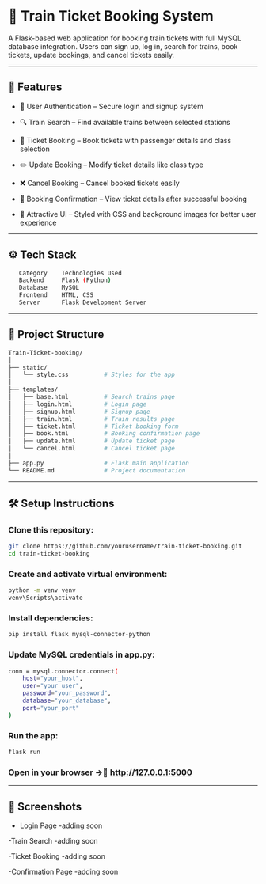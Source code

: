 # 🚄 Train Ticket Booking System

A Flask-based web application for booking train tickets with full MySQL database integration.
Users can sign up, log in, search for trains, book tickets, update bookings, and cancel tickets easily.

---

## 🧩 Features

 - 👤 User Authentication – Secure login and signup system

 - 🔍 Train Search – Find available trains between selected stations

 - 🎫 Ticket Booking – Book tickets with passenger details and class selection

 - ✏️ Update Booking – Modify ticket details like class type

 - ❌ Cancel Booking – Cancel booked tickets easily

 - 🧾 Booking Confirmation – View ticket details after successful booking

 - 🎨 Attractive UI – Styled with CSS and background images for better user experience

 ---

 ## ⚙️ Tech Stack
 ```bash
    Category	Technologies Used
    Backend	    Flask (Python)
    Database	MySQL
    Frontend	HTML, CSS
    Server	    Flask Development Server
``` 

---

## 📂 Project Structure
```bash
Train-Ticket-booking/
│
├── static/
│   └── style.css          # Styles for the app
│
├── templates/
│   ├── base.html          # Search trains page
│   ├── login.html         # Login page
│   ├── signup.html        # Signup page
│   ├── train.html         # Train results page
│   ├── ticket.html        # Ticket booking form
│   ├── book.html          # Booking confirmation page
│   ├── update.html        # Update ticket page
│   └── cancel.html        # Cancel ticket page
│
├── app.py                 # Flask main application
└── README.md              # Project documentation
```

---

## 🛠️ Setup Instructions

### Clone this repository:
```bash
git clone https://github.com/yourusername/train-ticket-booking.git
cd train-ticket-booking
```

### Create and activate virtual environment:
```bash
python -m venv venv
venv\Scripts\activate
```

### Install dependencies:
```bash
pip install flask mysql-connector-python
```

### Update MySQL credentials in app.py:
```bash
conn = mysql.connector.connect(
    host="your_host",
    user="your_user",
    password="your_password",
    database="your_database",
    port="your_port"
)
```

### Run the app:
```bash
flask run
```

### Open in your browser →🔗 http://127.0.0.1:5000

---

## 📸 Screenshots

 - Login Page -adding soon

 -Train Search -adding soon

 -Ticket Booking -adding soon

 -Confirmation Page -adding soon